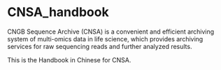 # CNSA_handbook

CNGB Sequence Archive (CNSA) is a convenient and efficient archiving system of multi-omics data in life science, which provides archiving services for raw sequencing reads and further analyzed results.

This is the Handbook in Chinese for CNSA.
